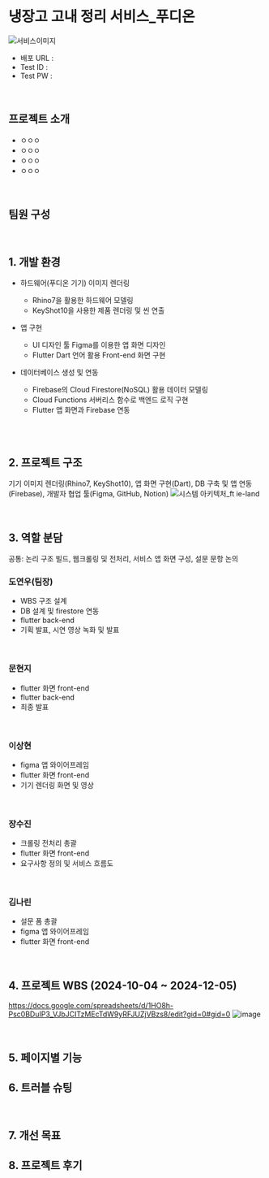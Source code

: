 # 냉장고 고내 정리 서비스_푸디온
![서비스이미지](https://github.com/user-attachments/assets/8f51e3d5-98d6-4293-8cc4-0392abb515c8)

- 배포 URL : 
- Test ID : 
- Test PW : 

<br>

## 프로젝트 소개

- ㅇㅇㅇ
- ㅇㅇㅇ
- ㅇㅇㅇ
- ㅇㅇㅇ

<br>

## 팀원 구성
<br>

## 1. 개발 환경
- 하드웨어(푸디온 기기) 이미지 렌더링 
    - Rhino7을 활용한 하드웨어 모델링 
    - KeyShot10을 사용한 제품 렌더링 및 씬 연출
      

- 앱 구현 
    - UI 디자인 툴 Figma를 이용한 앱 화면 디자인 
    - Flutter Dart 언어 활용 Front-end 화면 구현
      

- 데이터베이스 생성 및 연동 
    - Firebase의 Cloud Firestore(NoSQL) 활용 데이터 모델링 
    - Cloud Functions 서버리스 함수로 백엔드 로직 구현 
    - Flutter 앱 화면과 Firebase 연동
      
<br>

<br>

## 2. 프로젝트 구조
기기 이미지 렌더링(Rhino7, KeyShot10), 앱 화면 구현(Dart), DB 구축 및 앱 연동(Firebase), 개발자 협업 툴(Figma, GitHub, Notion)
![시스템 아키텍처_ft ie-land](https://github.com/user-attachments/assets/8d217359-f6fe-46c2-9609-f62582d8ccf8)

<br>

## 3. 역할 분담
공통: 논리 구조 빌드, 웹크롤링 및 전처리, 서비스 앱 화면 구성, 설문 문항 논의

### 도연우(팀장)
- WBS 구조 설계
- DB 설계 및 firestore 연동
- flutter back-end
- 기획 발표, 시연 영상 녹화 및 발표

<br>
    
### 문현지
- flutter 화면 front-end
- flutter back-end
- 최종 발표
  
<br>

### 이상현
- figma 앱 와이어프레임
- flutter 화면 front-end
- 기기 렌더링 화면 및 영상
  
<br>

### 장수진
- 크롤링 전처리 총괄
- flutter 화면 front-end
- 요구사항 정의 및 서비스 흐름도

<br>

### 김나린
- 설문 폼 총괄
- figma 앱 와이어프레임
- flutter 화면 front-end

<br>

## 4. 프로젝트 WBS (2024-10-04 ~ 2024-12-05)
https://docs.google.com/spreadsheets/d/1HO8h-Psc0BDuIP3_VJbJCITzMEcTdW9yRFJUZjVBzs8/edit?gid=0#gid=0
![image](https://github.com/user-attachments/assets/e265a4b1-ac54-4c5a-b5b1-93635bb9bfc0)

<br>

## 5. 페이지별 기능

## 6. 트러블 슈팅

<br>

## 7. 개선 목표

## 8. 프로젝트 후기
